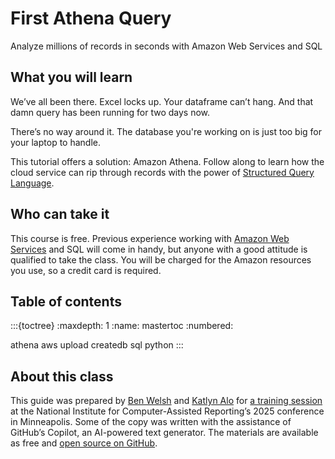 # First Athena Query

Analyze millions of records in seconds with Amazon Web Services and SQL

## What you will learn

We’ve all been there. Excel locks up. Your dataframe can’t hang. And that damn query has been running for two days now.

There’s no way around it. The database you're working on is just too big for your laptop to handle.

This tutorial offers a solution: Amazon Athena. Follow along to learn how the cloud service can rip through records with the power of [Structured Query Language](https://en.wikipedia.org/wiki/SQL).

## Who can take it

This course is free. Previous experience working with [Amazon Web Services](https://en.wikipedia.org/wiki/Amazon_Web_Services) and SQL will come in handy, but anyone with a good attitude is qualified to take the class. You will be charged for the Amazon resources you use, so a credit card is required.

## Table of contents

:::{toctree}
:maxdepth: 1
:name: mastertoc
:numbered:

athena
aws
upload
createdb
sql
python
:::

## About this class

This guide was prepared by [Ben Welsh](https://palewi.re/who-is-ben-welsh/) and [Katlyn Alo](https://www.linkedin.com/in/katalo/) for [a training session](https://schedules.ire.org/nicar-2025/index.html#2080) at the National Institute for Computer-Assisted Reporting’s 2025 conference in Minneapolis. Some of the copy was written with the assistance of GitHub’s Copilot, an AI-powered text generator. The materials are available as free and [open source on GitHub](https://github.com/palewire/first-athena-query).
